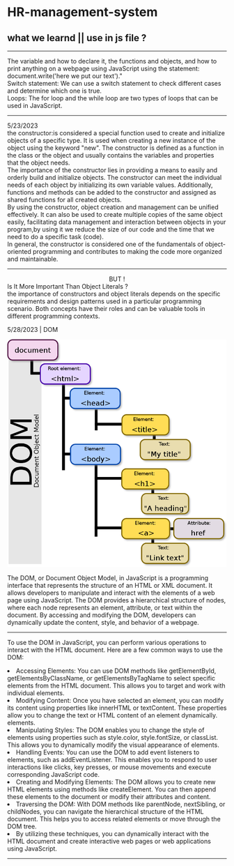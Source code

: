 # HR-management-system

## what we learnd || use in js file ?
<hr>


<p> The variable and how to declare it, the functions and objects, and how to print anything on a webpage using JavaScript using the statement: document.write('here we put our text')."
<br>
Switch statement: We can use a switch statement to check different cases and determine which one is true.
<br>
Loops: The for loop and the while loop are two types of loops that can be used in JavaScript.</p>
<hr>
<p>
5/23/2023 <br>
the constructor:is considered a special function used to create and initialize objects of a specific type. It is used when creating a new instance of the object using the keyword "new". The constructor is defined as a function in the class or the object and usually contains the variables and properties that the object needs.
<br>
The importance of the constructor lies in providing a means to easily and orderly build and initialize objects. The constructor can meet the individual needs of each object by initializing its own variable values. Additionally, functions and methods can be added to the constructor and assigned as shared functions for all created objects.
<br>
By using the constructor, object creation and management can be unified effectively. It can also be used to create multiple copies of the same object easily, facilitating data management and interaction between objects in your program,by using it we reduce the size of our code and the time that we need
to do a specific task (code). 
<br>
In general, the constructor is considered one of the fundamentals of object-oriented programming and contributes to making the code more organized and maintainable.
<hr>
<center> BUT !<br> </center> 
Is It More Important Than Object Literals ?
<br>
the importance of constructors and object literals depends on the specific requirements and design patterns used in a particular programming scenario. Both concepts have their roles and can be valuable tools in different programming contexts.
</p>
<p>
5/28/2023 | DOM <br></p>

![DOM](./assets/856px-DOM-model.png)
<p>
The DOM, or Document Object Model, in JavaScript is a programming interface that represents the structure of an HTML or XML document. It allows developers to manipulate and interact with the elements of a web page using JavaScript. The DOM provides a hierarchical structure of nodes, where each node represents an element, attribute, or text within the document. By accessing and modifying the DOM, developers can dynamically update the content, style, and behavior of a webpage.
<hr>
<ui>

To use the DOM in JavaScript, you can perform various operations to interact with the HTML document. Here are a few common ways to use the DOM:
<li>Accessing Elements: You can use DOM methods like getElementById, getElementsByClassName, or getElementsByTagName to select specific elements from the HTML document. This allows you to target and work with individual elements.
</li>
<li>Modifying Content: Once you have selected an element, you can modify its content using properties like innerHTML or textContent. These properties allow you to change the text or HTML content of an element dynamically.
 elements.

</li>
<li>Manipulating Styles: The DOM enables you to change the style of elements using properties such as style.color, style.fontSize, or classList. This allows you to dynamically modify the visual appearance of elements.
</li>

<li>Handling Events: You can use the DOM to add event listeners to elements, such as addEventListener. This enables you to respond to user interactions like clicks, key presses, or mouse movements and execute corresponding JavaScript code.
</li>

<li>Creating and Modifying Elements: The DOM allows you to create new HTML elements using methods like createElement. You can then append these elements to the document or modify their attributes and content.
</li>

<li>Traversing the DOM: With DOM methods like parentNode, nextSibling, or childNodes, you can navigate the hierarchical structure of the HTML document. This helps you to access related elements or move through the DOM tree.

</li>
<li>By utilizing these techniques, you can dynamically interact with the HTML document and create interactive web pages or web applications using JavaScript.
</li>

</ui>
<hr>

</p>



